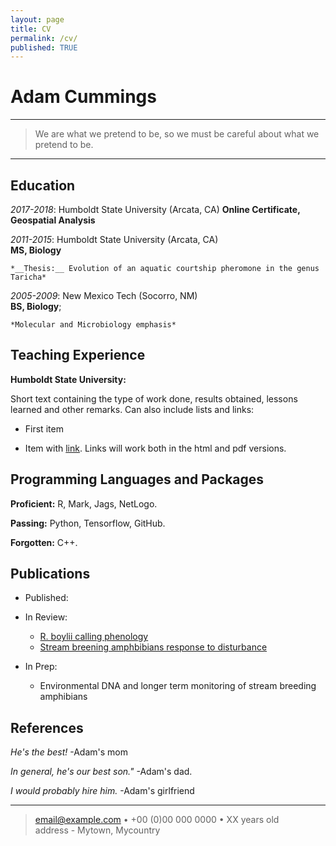 ```yaml
---
layout: page
title: CV
permalink: /cv/
published: TRUE
---
```


Adam Cummings
============

----

>  We are what we pretend to be, 
>  so we must be careful about what we pretend to be.

----

Education
---------

*2017-2018*: Humboldt State University (Arcata, CA)
**Online Certificate, Geospatial Analysis**

*2011-2015*: Humboldt State University (Arcata, CA)  
**MS, Biology** 

    *__Thesis:__ Evolution of an aquatic courtship pheromone in the genus Taricha*

*2005-2009*: New Mexico Tech (Socorro, NM)  
**BS, Biology**; 

    *Molecular and Microbiology emphasis*

Teaching Experience
----------

**Humboldt State University:**

Short text containing the type of work done, results obtained,
lessons learned and other remarks. Can also include lists and
links:

* First item

* Item with [link](http://www.example.com). Links will work both in
  the html and pdf versions.

Programming Languages and Packages
--------------------

   **Proficient:** R, Mark, Jags, NetLogo.

   **Passing:** Python, Tensorflow, GitHub.

   **Forgotten:** C++.

[ref]: https://github.com/githubuser/superlongprojectname

Publications
----------------------------------------

* Published:

* In Review:

     * [R. boylii calling phenology](brokenlink)
     * [Stream breening amphbibians response to disturbance](brokenlink)

* In Prep:
     * Environmental DNA and longer term monitoring of stream breeding amphibians
     
References
------------------------------------

*He's the best!* -Adam's mom

*In general, he's our best son."* -Adam's dad.

*I would probably hire him.* -Adam's girlfriend

----

> <email@example.com> • +00 (0)00 000 0000 • XX years old\
> address - Mytown, Mycountry
